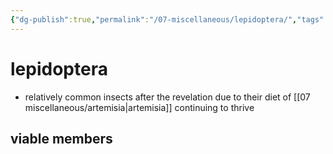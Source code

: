 ```yaml
---
{"dg-publish":true,"permalink":"/07-miscellaneous/lepidoptera/","tags":["misc","animals"],"created":"2024-12-27T15:05:01.250-06:00","updated":"2024-12-27T15:49:13.676-06:00"}
---
```


# lepidoptera
- relatively common insects after the revelation due to their diet of [[07 miscellaneous/artemisia\|artemisia]] continuing to thrive

## viable members
